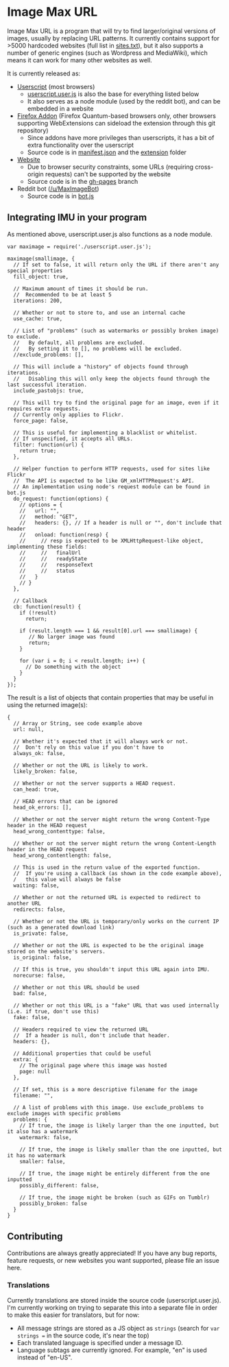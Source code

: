 # Image Max URL

Image Max URL is a program that will try to find larger/original versions of images, usually by replacing URL patterns.
It currently contains support for >5000 hardcoded websites (full list in [sites.txt](https://github.com/qsniyg/maxurl/blob/master/sites.txt)),
but it also supports a number of generic engines (such as Wordpress and MediaWiki), which means it can work for many other websites as well.

It is currently released as:

 * [Userscript](https://greasyfork.org/en/scripts/36662-image-max-url) (most browsers)
   * [userscript.user.js](https://github.com/qsniyg/maxurl/blob/master/userscript.user.js) is also the base for everything listed below
   * It also serves as a node module (used by the reddit bot), and can be embedded in a website
 * [Firefox Addon](https://addons.mozilla.org/en-US/firefox/addon/image-max-url/) (Firefox Quantum-based browsers only, other browsers supporting WebExtensions can sideload the extension through this git repository)
   * Since addons have more privileges than userscripts, it has a bit of extra functionality over the userscript
   * Source code is in [manifest.json](https://github.com/qsniyg/maxurl/blob/master/manifest.json) and the [extension](https://github.com/qsniyg/maxurl/tree/master/extension) folder
 * [Website](https://qsniyg.github.io/maxurl/)
   * Due to browser security constraints, some URLs (requiring cross-origin requests) can't be supported by the website
   * Source code is in the [gh-pages](https://github.com/qsniyg/maxurl/tree/gh-pages) branch
 * Reddit bot ([/u/MaxImageBot](https://www.reddit.com/user/MaxImageBot/))
   * Source code is in [bot.js](https://github.com/qsniyg/maxurl/blob/master/bot.js)

## Integrating IMU in your program

As mentioned above, userscript.user.js also functions as a node module.

    var maximage = require('./userscript.user.js');

    maximage(smallimage, {
      // If set to false, it will return only the URL if there aren't any special properties
      fill_object: true,

      // Maximum amount of times it should be run.
      //  Recommended to be at least 5
      iterations: 200,

      // Whether or not to store to, and use an internal cache
      use_cache: true,

      // List of "problems" (such as watermarks or possibly broken image) to exclude.
      //   By default, all problems are excluded.
      //   By setting it to [], no problems will be excluded.
      //exclude_problems: [],

      // This will include a "history" of objects found through iterations.
      //   Disabling this will only keep the objects found through the last successful iteration.
      include_pastobjs: true,

      // This will try to find the original page for an image, even if it requires extra requests.
      // Currently only applies to Flickr.
      force_page: false,

      // This is useful for implementing a blacklist or whitelist.
      // If unspecified, it accepts all URLs.
      filter: function(url) {
        return true;
      },

      // Helper function to perform HTTP requests, used for sites like Flickr
      //  The API is expected to be like GM_xmlHTTPRequest's API.
      // An implementation using node's request module can be found in bot.js
      do_request: function(options) {
        // options = {
        //   url: "",
        //   method: "GET",
        //   headers: {}, // If a header is null or "", don't include that header
        //   onload: function(resp) {
        //     // resp is expected to be XMLHttpRequest-like object, implementing these fields:
        //     //   finalUrl
        //     //   readyState
        //     //   responseText
        //     //   status
        //   }
        // }
      },

      // Callback
      cb: function(result) {
        if (!result)
          return;

        if (result.length === 1 && result[0].url === smallimage) {
           // No larger image was found
           return;
        }

        for (var i = 0; i < result.length; i++) {
          // Do something with the object
        }
      }
    });

The result is a list of objects that contain properties that may be useful in using the returned image(s):

    {
      // Array or String, see code example above
      url: null,

      // Whether it's expected that it will always work or not.
      //  Don't rely on this value if you don't have to
      always_ok: false,

      // Whether or not the URL is likely to work.
      likely_broken: false,

      // Whether or not the server supports a HEAD request.
      can_head: true,

      // HEAD errors that can be ignored
      head_ok_errors: [],

      // Whether or not the server might return the wrong Content-Type header in the HEAD request
      head_wrong_contenttype: false,

      // Whether or not the server might return the wrong Content-Length header in the HEAD request
      head_wrong_contentlength: false,

      // This is used in the return value of the exported function.
      //  If you're using a callback (as shown in the code example above),
      /   this value will always be false
      waiting: false,

      // Whether or not the returned URL is expected to redirect to another URL
      redirects: false,

      // Whether or not the URL is temporary/only works on the current IP (such as a generated download link)
      is_private: false,

      // Whether or not the URL is expected to be the original image stored on the website's servers.
      is_original: false,

      // If this is true, you shouldn't input this URL again into IMU.
      norecurse: false,

      // Whether or not this URL should be used
      bad: false,

      // Whether or not this URL is a "fake" URL that was used internally (i.e. if true, don't use this)
      fake: false,

      // Headers required to view the returned URL
      //  If a header is null, don't include that header.
      headers: {},

      // Additional properties that could be useful
      extra: {
        // The original page where this image was hosted
        page: null
      },

      // If set, this is a more descriptive filename for the image
      filename: "",

      // A list of problems with this image. Use exclude_problems to exclude images with specific problems
      problems: {
        // If true, the image is likely larger than the one inputted, but it also has a watermark
        watermark: false,

        // If true, the image is likely smaller than the one inputted, but it has no watermark
        smaller: false,

        // If true, the image might be entirely different from the one inputted
        possibly_different: false,

        // If true, the image might be broken (such as GIFs on Tumblr)
        possibly_broken: false
      }
    }

## Contributing

Contributions are always greatly appreciated! If you have any bug reports, feature requests, or new websites you want supported,
please file an issue here.

### Translations

Currently translations are stored inside the source code (userscript.user.js). I'm currently working on trying to separate this into a separate
file in order to make this easier for translators, but for now:

 * All message strings are stored as a JS object as `strings` (search for `var strings =` in the source code, it's near the top)
 * Each translated language is specified under a message ID.
 * Language subtags are currently ignored. For example, "en" is used instead of "en-US".

